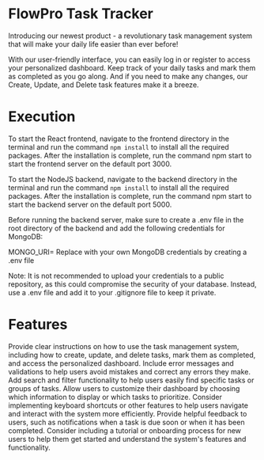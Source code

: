 # FlowPro Task Tracker
Introducing our newest product - a revolutionary task management system that will make your daily life easier than ever before!

With our user-friendly interface, you can easily log in or register to access your personalized dashboard. Keep track of your daily tasks and mark them as completed as you go along. And if you need to make any changes, our Create, Update, and Delete task features make it a breeze.


# Execution
To start the React frontend, navigate to the frontend directory in the terminal and run the command `npm install` to install all the required packages. After the installation is complete, run the command npm start to start the frontend server on the default port 3000.

To start the NodeJS backend, navigate to the backend directory in the terminal and run the command `npm install` to install all the required packages. After the installation is complete, run the command npm start to start the backend server on the default port 5000.

Before running the backend server, make sure to create a .env file in the root directory of the backend and add the following credentials for MongoDB:

MONGO_URI=<your-mongodb-uri>
Replace <your-mongodb-uri> with your own MongoDB credentials by creating a .env file

Note: It is not recommended to upload your credentials to a public repository, as this could compromise the security of your database. Instead, use a .env file and add it to your .gitignore file to keep it private.
  
# Features
  
Provide clear instructions on how to use the task management system, including how to create, update, and delete tasks, mark them as completed, and access the personalized dashboard.
Include error messages and validations to help users avoid mistakes and correct any errors they make.
Add search and filter functionality to help users easily find specific tasks or groups of tasks.
Allow users to customize their dashboard by choosing which information to display or which tasks to prioritize.
Consider implementing keyboard shortcuts or other features to help users navigate and interact with the system more efficiently.
Provide helpful feedback to users, such as notifications when a task is due soon or when it has been completed.
Consider including a tutorial or onboarding process for new users to help them get started and understand the system's features and functionality.
